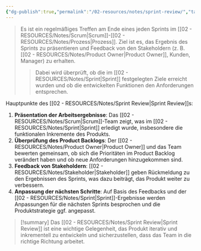 ```yaml
---
{"dg-publish":true,"permalink":"/02-resources/notes/sprint-review/","tags":["projektmanagement/vorgehensmodell/agile"],"noteIcon":"","updated":"2025-09-05T10:12:30.000+02:00"}
---
```


>Es ist ein regelmäßiges Treffen am Ende eines jeden Sprints im [[02 - RESOURCES/Notes/Scrum\|Scrum]]-[[02 - RESOURCES/Notes/Prozess\|Prozess]]. Ziel ist es, das Ergebnis des Sprints zu präsentieren und Feedback von den Stakeholdern (z. B. [[02 - RESOURCES/Notes/Product Owner\|Product Owner]], Kunden, Manager) zu erhalten. 
>>Dabei wird überprüft, ob die im [[02 - RESOURCES/Notes/Sprint\|Sprint]] festgelegten Ziele erreicht wurden und ob die entwickelten Funktionen den Anforderungen entsprechen.

Hauptpunkte des [[02 - RESOURCES/Notes/Sprint Review\|Sprint Review]]s:

1. **Präsentation der Arbeitsergebnisse**: Das [[02 - RESOURCES/Notes/Scrum\|Scrum]]-Team zeigt, was im [[02 - RESOURCES/Notes/Sprint\|Sprint]] erledigt wurde, insbesondere die funktionalen Inkremente des Produkts.
2. **Überprüfung des Product Backlogs**: Der [[02 - RESOURCES/Notes/Product Owner\|Product Owner]] und das Team bewerten gemeinsam, ob sich die Prioritäten im Product Backlog verändert haben und ob neue Anforderungen hinzugekommen sind.
3. **Feedback von Stakeholdern**: [[02 - RESOURCES/Notes/Stakeholder\|Stakeholder]] geben Rückmeldung zu den Ergebnissen des Sprints, was dazu beiträgt, das Produkt weiter zu verbessern.
4. **Anpassung der nächsten Schritte**: Auf Basis des Feedbacks und der [[02 - RESOURCES/Notes/Sprint\|Sprint]]-Ergebnisse werden Anpassungen für die nächsten Sprints besprochen und die Produktstrategie ggf. angepasst.

>[!summary] 
>Das [[02 - RESOURCES/Notes/Sprint Review\|Sprint Review]] ist eine wichtige Gelegenheit, das Produkt iterativ und inkrementell zu entwickeln und sicherzustellen, dass das Team in die richtige Richtung arbeitet.